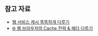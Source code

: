 ## 참고 자료
- [웹 서비스 캐시 똑똑하게 다루기](https://toss.tech/article/smart-web-service-cache)
- [🌐 웹 브라우저의 Cache 전략 & 헤더 다루기](https://inpa.tistory.com/entry/HTTP-%F0%9F%8C%90-%EC%9B%B9-%EB%B8%8C%EB%9D%BC%EC%9A%B0%EC%A0%80%EC%9D%98-%EC%BA%90%EC%8B%9C-%EC%A0%84%EB%9E%B5-Cache-Headers-%EB%8B%A4%EB%A3%A8%EA%B8%B0)
